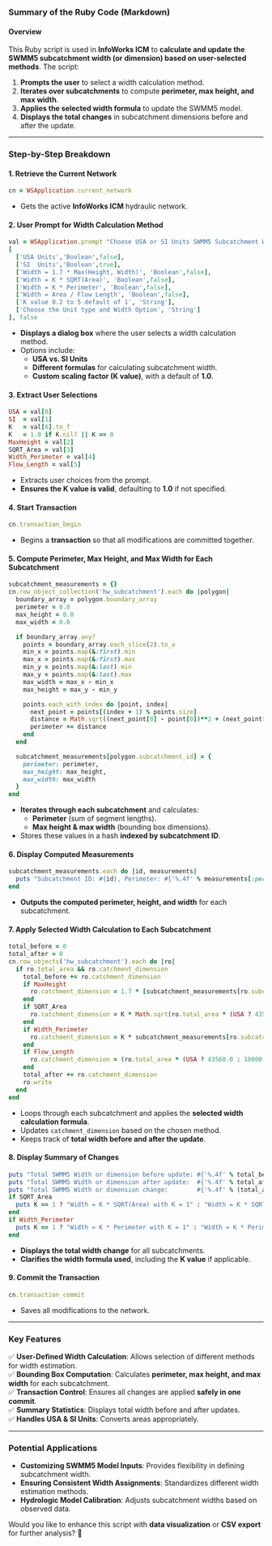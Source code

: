 ### **Summary of the Ruby Code (Markdown)**

#### **Overview**
This Ruby script is used in **InfoWorks ICM** to **calculate and update the SWMM5 subcatchment width (or dimension) based on user-selected methods**. The script:
1. **Prompts the user** to select a width calculation method.
2. **Iterates over subcatchments** to compute **perimeter, max height, and max width**.
3. **Applies the selected width formula** to update the SWMM5 model.
4. **Displays the total changes** in subcatchment dimensions before and after the update.

---

### **Step-by-Step Breakdown**

#### **1. Retrieve the Current Network**
```ruby
cn = WSApplication.current_network
```
- Gets the active **InfoWorks ICM** hydraulic network.

#### **2. User Prompt for Width Calculation Method**
```ruby
val = WSApplication.prompt "Choose USA or SI Units SWMM5 Subcatchment Width Calculation Method",
[
  ['USA Units','Boolean',false],
  ['SI  Units','Boolean',true],
  ['Width = 1.7 * Max(Height, Width)', 'Boolean',false],
  ['Width = K * SQRT(Area)', 'Boolean',false],
  ['Width = K * Perimeter', 'Boolean',false],
  ['Width = Area / Flow Length', 'Boolean',false],
  ['K value 0.2 to 5 default of 1', 'String'],
  ['Choose the Unit type and Width Option', 'String']
], false
```
- **Displays a dialog box** where the user selects a width calculation method.
- Options include:
  - **USA vs. SI Units**
  - **Different formulas** for calculating subcatchment width.
  - **Custom scaling factor (K value)**, with a default of **1.0**.

#### **3. Extract User Selections**
```ruby
USA = val[0]
SI  = val[1]
K   = val[6].to_f
K   = 1.0 if K.nil? || K == 0
MaxHeight = val[2]
SQRT_Area = val[3]
Width_Perimeter = val[4]
Flow_Length = val[5]
```
- Extracts user choices from the prompt.
- **Ensures the K value is valid**, defaulting to **1.0** if not specified.

#### **4. Start Transaction**
```ruby
cn.transaction_begin
```
- Begins a **transaction** so that all modifications are committed together.

#### **5. Compute Perimeter, Max Height, and Max Width for Each Subcatchment**
```ruby
subcatchment_measurements = {}
cn.row_object_collection('hw_subcatchment').each do |polygon|
  boundary_array = polygon.boundary_array
  perimeter = 0.0
  max_height = 0.0
  max_width = 0.0

  if boundary_array.any?
    points = boundary_array.each_slice(2).to_a
    min_x = points.map(&:first).min
    max_x = points.map(&:first).max
    min_y = points.map(&:last).min
    max_y = points.map(&:last).max
    max_width = max_x - min_x
    max_height = max_y - min_y

    points.each_with_index do |point, index|
      next_point = points[(index + 1) % points.size]
      distance = Math.sqrt((next_point[0] - point[0])**2 + (next_point[1] - point[1])**2)
      perimeter += distance
    end
  end

  subcatchment_measurements[polygon.subcatchment_id] = {
    perimeter: perimeter,
    max_height: max_height,
    max_width: max_width
  }
end
```
- **Iterates through each subcatchment** and calculates:
  - **Perimeter** (sum of segment lengths).
  - **Max height & max width** (bounding box dimensions).
- Stores these values in a hash **indexed by subcatchment ID**.

#### **6. Display Computed Measurements**
```ruby
subcatchment_measurements.each do |id, measurements|
  puts "Subcatchment ID: #{id}, Perimeter: #{'%.4f' % measurements[:perimeter]}, Max Height: #{'%.4f' % measurements[:max_height]}, Max Width: #{'%.4f' % measurements[:max_width]}"
end
```
- **Outputs the computed perimeter, height, and width** for each subcatchment.

#### **7. Apply Selected Width Calculation to Each Subcatchment**
```ruby
total_before = 0
total_after = 0
cn.row_objects('hw_subcatchment').each do |ro|
  if ro.total_area && ro.catchment_dimension
    total_before += ro.catchment_dimension
    if MaxHeight  
      ro.catchment_dimension = 1.7 * [subcatchment_measurements[ro.subcatchment_id][:max_width], subcatchment_measurements[ro.subcatchment_id][:max_height]].max
    end 
    if SQRT_Area 
      ro.catchment_dimension = K * Math.sqrt(ro.total_area * (USA ? 43560.0 : 10000.0))
    end  
    if Width_Perimeter  
      ro.catchment_dimension = K * subcatchment_measurements[ro.subcatchment_id][:perimeter]
    end 
    if Flow_Length 
      ro.catchment_dimension = (ro.total_area * (USA ? 43560.0 : 10000.0)) / ([subcatchment_measurements[ro.subcatchment_id][:max_width], subcatchment_measurements[ro.subcatchment_id][:max_height]].max)
    end
    total_after += ro.catchment_dimension
    ro.write
  end
end
```
- Loops through each subcatchment and applies the **selected width calculation formula**.
- Updates `catchment_dimension` based on the chosen method.
- Keeps track of **total width before and after the update**.

#### **8. Display Summary of Changes**
```ruby
puts "Total SWMM5 Width or dimension before update: #{'%.4f' % total_before}"
puts "Total SWMM5 Width or dimension after update:  #{'%.4f' % total_after}"
puts "Total SWMM5 Width or dimension change:        #{'%.4f' % (total_after - total_before)}"
if SQRT_Area 
  puts K == 1 ? "Width = K * SQRT(Area) with K = 1" : "Width = K * SQRT(Area) with K = #{K}"
end
if Width_Perimeter 
  puts K == 1 ? "Width = K * Perimeter with K = 1" : "Width = K * Perimeter with K = #{K}"
end
```
- **Displays the total width change** for all subcatchments.
- **Clarifies the width formula used**, including the **K value** if applicable.

#### **9. Commit the Transaction**
```ruby
cn.transaction_commit
```
- Saves all modifications to the network.

---

### **Key Features**
✅ **User-Defined Width Calculation**: Allows selection of different methods for width estimation.  
✅ **Bounding Box Computation**: Calculates **perimeter, max height, and max width** for each subcatchment.  
✅ **Transaction Control**: Ensures all changes are applied **safely in one commit**.  
✅ **Summary Statistics**: Displays total width before and after updates.  
✅ **Handles USA & SI Units**: Converts areas appropriately.  

---

### **Potential Applications**
- **Customizing SWMM5 Model Inputs**: Provides flexibility in defining subcatchment width.  
- **Ensuring Consistent Width Assignments**: Standardizes different width estimation methods.  
- **Hydrologic Model Calibration**: Adjusts subcatchment widths based on observed data.  

Would you like to enhance this script with **data visualization** or **CSV export** for further analysis? 🚀